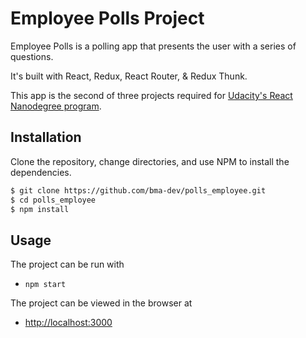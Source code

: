 # Employee Polls Project

Employee Polls is a polling app that presents the user with a series of questions.

It's built with React, Redux, React Router, & Redux Thunk.

This app is the second of three projects required for [Udacity's React Nanodegree program](https://www.udacity.com/course/react-nanodegree--nd019).


## Installation

Clone the repository, change directories, and use NPM to install the dependencies.

```bash
$ git clone https://github.com/bma-dev/polls_employee.git
$ cd polls_employee
$ npm install
```

## Usage

The project can be run with

- `npm start`

The project can be viewed in the browser at

- [http://localhost:3000](http://localhost:3000)